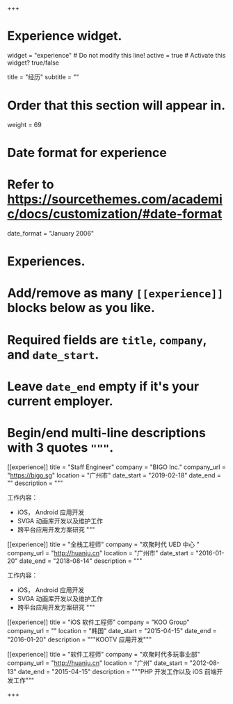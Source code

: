+++
# Experience widget.
widget = "experience"  # Do not modify this line!
active = true  # Activate this widget? true/false

title = "经历"
subtitle = ""

# Order that this section will appear in.
weight = 69

# Date format for experience
#   Refer to https://sourcethemes.com/academic/docs/customization/#date-format
date_format = "January 2006"

# Experiences.
#   Add/remove as many `[[experience]]` blocks below as you like.
#   Required fields are `title`, `company`, and `date_start`.
#   Leave `date_end` empty if it's your current employer.
#   Begin/end multi-line descriptions with 3 quotes `"""`.
[[experience]]
  title = "Staff Engineer"
  company = "BIGO Inc."
  company_url = "https://bigo.sg"
  location = "广州市"
  date_start = "2019-02-18"
  date_end = ""
  description = """

  工作内容：

  * iOS， Android 应用开发
  * SVGA 动画库开发以及维护工作
  * 跨平台应用开发方案研究
  """

[[experience]]
  title = "全栈工程师"
  company = "欢聚时代 UED 中心 "
  company_url = "http://huanju.cn"
  location = "广州市"
  date_start = "2016-01-20"
  date_end = "2018-08-14"
  description = """

  工作内容：

  * iOS， Android 应用开发
  * SVGA 动画库开发以及维护工作
  * 跨平台应用开发方案研究
  """

[[experience]]
  title = "iOS 软件工程师"
  company = "KOO Group"
  company_url = ""
  location = "韩国"
  date_start = "2015-04-15"
  date_end = "2016-01-20"
  description = """KOOTV 应用开发"""

[[experience]]
  title = "软件工程师"
  company = "欢聚时代多玩事业部"
  company_url = "http://huanju.cn"
  location = "广州"
  date_start = "2012-08-13"
  date_end = "2015-04-15"
  description = """PHP 开发工作以及 iOS 前端开发工作"""

+++

